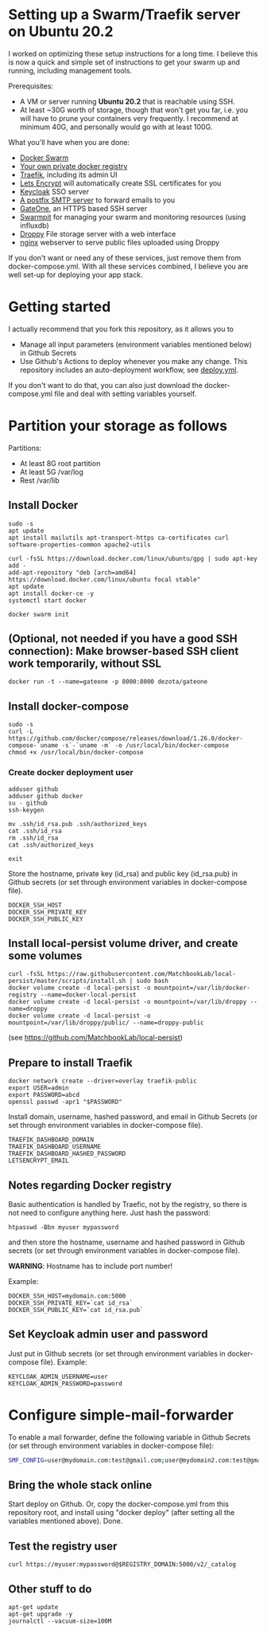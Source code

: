 # Setting up a Swarm/Traefik server on Ubuntu 20.2

I worked on optimizing these setup instructions for a long time.
I believe this is now a quick and simple set of instructions to get your swarm up and running, including management tools.

Prerequisites:
- A VM or server running **Ubuntu 20.2** that is reachable using SSH.
- At least ~30G worth of storage, though that won't get you far, i.e. you will have to prune your containers very frequently. I recommend at minimum 40G, and personally would go with at least 100G.

What you'll have when you are done:
- [Docker Swarm](https://docs.docker.com/engine/swarm/)
- [Your own private docker registry](https://docs.docker.com/registry/)
- [Traefik](https://github.com/containous/traefik/), including its admin UI
- [Lets Encrypt](https://letsencrypt.org/) will automatically create SSL certificates for you
- [Keycloak](https://github.com/keycloak/keycloak) SSO server
- [A postfix SMTP server](https://github.com/knipknap/docker-simple-mail-forwarder) to forward emails to you
- [GateOne](https://github.com/liftoff/GateOne), an HTTPS based SSH server
- [Swarmpit](https://github.com/swarmpit/swarmpit) for managing your swarm and monitoring resources (using influxdb)
- [Droppy](https://github.com/silverwind/droppy) File storage server with a web interface
- [nginx](https://www.nginx.com/) webserver to serve public files uploaded using Droppy

If you don't want or need any of these services, just remove them from docker-compose.yml.
With all these services combined, I believe you are well set-up for deploying your app stack.

# Getting started

I actually recommend that you fork this repository, as it allows you to

- Manage all input parameters (environment variables mentioned below) in Github Secrets
- Use Github's Actions to deploy whenever you make any change. This repository includes an auto-deployment workflow, see [deploy.yml](.github/workflows/deploy.yml).

If you don't want to do that, you can also just download the docker-compose.yml file and deal with setting variables yourself.


# Partition your storage as follows

Partitions:

- At least 8G root partition
- At least 5G /var/log
- Rest /var/lib

## Install Docker

```
sudo -s
apt update
apt install mailutils apt-transport-https ca-certificates curl software-properties-common apache2-utils

curl -fsSL https://download.docker.com/linux/ubuntu/gpg | sudo apt-key add -
add-apt-repository "deb [arch=amd64] https://download.docker.com/linux/ubuntu focal stable"
apt update
apt install docker-ce -y
systemctl start docker

docker swarm init
```

## (Optional, not needed if you have a good SSH connection): Make browser-based SSH client work temporarily, without SSL

```
docker run -t --name=gateone -p 8000:8000 dezota/gateone
```

## Install docker-compose

```
sudo -s
curl -L https://github.com/docker/compose/releases/download/1.26.0/docker-compose-`uname -s`-`uname -m` -o /usr/local/bin/docker-compose
chmod +x /usr/local/bin/docker-compose
```

### Create docker deployment user

```
adduser github
adduser github docker
su - github
ssh-keygen

mv .ssh/id_rsa.pub .ssh/authorized_keys
cat .ssh/id_rsa
rm .ssh/id_rsa
cat .ssh/authorized_keys

exit
```

Store the hostname, private key (id_rsa) and public key (id_rsa.pub) in Github secrets (or set through environment variables in docker-compose file).

```
DOCKER_SSH_HOST
DOCKER_SSH_PRIVATE_KEY
DOCKER_SSH_PUBLIC_KEY
```


## Install local-persist volume driver, and create some volumes

```
curl -fsSL https://raw.githubusercontent.com/MatchbookLab/local-persist/master/scripts/install.sh | sudo bash
docker volume create -d local-persist -o mountpoint=/var/lib/docker-registry --name=docker-local-persist
docker volume create -d local-persist -o mountpoint=/var/lib/droppy --name=droppy
docker volume create -d local-persist -o mountpoint=/var/lib/droppy/public/ --name=droppy-public
```

(see https://github.com/MatchbookLab/local-persist)


## Prepare to install Traefik

```
docker network create --driver=overlay traefik-public
export USER=admin
export PASSWORD=abcd
openssl passwd -apr1 "$PASSWORD"
```

Install domain, username, hashed password, and email in Github Secrets (or set through environment variables in docker-compose file).

```
TRAEFIK_DASHBOARD_DOMAIN
TRAEFIK_DASHBOARD_USERNAME
TRAEFIK_DASHBOARD_HASHED_PASSWORD
LETSENCRYPT_EMAIL
```


## Notes regarding Docker registry

Basic authentication is handled by Traefic, not by the registry, so there is not need to configure anything here.
Just hash the password:

```
htpasswd -Bbn myuser mypassword
```

and then store the hostname, username and hashed password in Github secrets (or set through environment variables in docker-compose file).

**WARNING**: Hostname has to include port number!

Example:

```
DOCKER_SSH_HOST=mydomain.com:5000
DOCKER_SSH_PRIVATE_KEY=`cat id_rsa`
DOCKER_SSH_PUBLIC_KEY=`cat id_rsa.pub`
```


## Set Keycloak admin user and password

Just put in Github secrets (or set through environment variables in docker-compose file). Example:

```
KEYCLOAK_ADMIN_USERNAME=user
KEYCLOAK_ADMIN_PASSWORD=password
```


# Configure simple-mail-forwarder

To enable a mail forwarder, define the following variable in Github Secrets (or set through environment variables in docker-compose file):

```bash
SMF_CONFIG=user@mydomain.com:test@gmail.com;user@mydomain2.com:test@gmail.com
```

## Bring the whole stack online

Start deploy on Github.
Or, copy the docker-compose.yml from this repository root, and install using "docker deploy" (after setting all the variables mentioned above).
Done.


## Test the registry user

```
curl https://myuser:mypassword@$REGISTRY_DOMAIN:5000/v2/_catalog
```

## Other stuff to do

```
apt-get update
apt-get upgrade -y
journalctl --vacuum-size=100M
```
